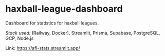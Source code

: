 # haxball-league-dashboard

Dashboard for statistics for haxball leagues.

_Stack used:_ (Railway, Docker), Streamlit, Prisma, Supabase, PostgreSQL, GCP, Node.js

Link: <https://afl-stats.streamlit.app/>

